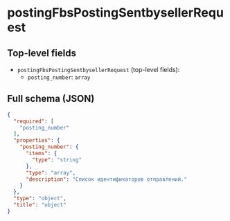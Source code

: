 # postingFbsPostingSentbysellerRequest

## Top-level fields
- `postingFbsPostingSentbysellerRequest` (top-level fields):
  - `posting_number`: `array`

## Full schema (JSON)
```json
{
  "required": [
    "posting_number"
  ],
  "properties": {
    "posting_number": {
      "items": {
        "type": "string"
      },
      "type": "array",
      "description": "Список идентификаторов отправлений."
    }
  },
  "type": "object",
  "title": "object"
}
```

